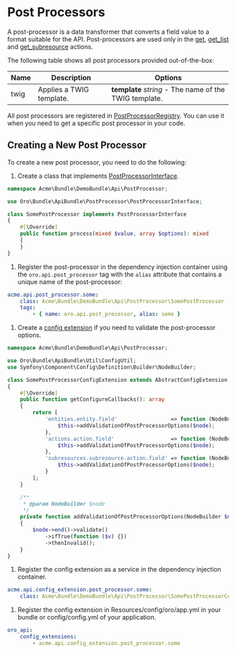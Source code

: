 <a id="web-api-post-processors"></a>

# Post Processors

A post-processor is a data transformer that converts a field value to a format suitable for the API.
Post-processors are used only in the [get](actions.md#get-action), [get_list](actions.md#get-list-action) and
[get_subresource](actions.md#get-subresource-action) actions.

The following table shows all post processors provided out-of-the-box:

| Name   | Description              | Options                                                |
|--------|--------------------------|--------------------------------------------------------|
| twig   | Applies a TWIG template. | **template** *string* - The name of the TWIG template. |

All post processors are registered in <a href="https://github.com/oroinc/platform/tree/6.1/src/Oro/Bundle/ApiBundle/PostProcessor/PostProcessorRegistry.php" target="_blank">PostProcessorRegistry</a>. You can use it when you need to get a specific post processor in your code.

<a id="web-api-post-processors-create"></a>

## Creating a New Post Processor

To create a new post processor, you need to do the following:

1. Create a class that implements <a href="https://github.com/oroinc/platform/tree/6.1/src/Oro/Bundle/ApiBundle/PostProcessor/PostProcessorInterface.php" target="_blank">PostProcessorInterface</a>.

```php
namespace Acme\Bundle\DemoBundle\Api\PostProcessor;

use Oro\Bundle\ApiBundle\PostProcessor\PostProcessorInterface;

class SomePostProcessor implements PostProcessorInterface
{
    #[\Override]
    public function process(mixed $value, array $options): mixed
    {
    }
}
```

1. Register the post-processor in the dependency injection container using the `oro.api.post_processor` tag
   with the `alias` attribute that contains a unique name of the post-processor:

```yaml
acme.api.post_processor.some:
    class: Acme\Bundle\DemoBundle\Api\PostProcessor\SomePostProcessor
    tags:
        - { name: oro.api.post_processor, alias: some }
```

1. Create a [config extension](configuration-extensions.md#web-api-configuration-extensions-create) if you need to validate
   the post-processor options.

```php
namespace Acme\Bundle\DemoBundle\Api\PostProcessor;

use Oro\Bundle\ApiBundle\Util\ConfigUtil;
use Symfony\Component\Config\Definition\Builder\NodeBuilder;

class SomePostProcessorConfigExtension extends AbstractConfigExtension
{
    #[\Override]
    public function getConfigureCallbacks(): array
    {
        return [
            'entities.entity.field'                 => function (NodeBuilder $node) {
                $this->addValidationOfPostProcessorOptions($node);
            },
            'actions.action.field'                  => function (NodeBuilder $node) {
                $this->addValidationOfPostProcessorOptions($node);
            },
            'subresources.subresource.action.field' => function (NodeBuilder $node) {
                $this->addValidationOfPostProcessorOptions($node);
            }
        ];
    }

    /**
     * @param NodeBuilder $node
     */
    private function addValidationOfPostProcessorOptions(NodeBuilder $node): void
    {
        $node->end()->validate()
            ->ifTrue(function ($v) {})
            ->thenInvalid();
    }
}
```

1. Register the config extension as a service in the dependency injection container.

```yaml
acme.api.config_extension.post_processor.some:
    class: Acme\Bundle\DemoBundle\Api\PostProcessor\SomePostProcessorConfigExtension
```

1. Register the config extension in Resources/config/oro/app.yml in your bundle
   or config/config.yml of your application.

```yaml
oro_api:
    config_extensions:
        - acme.api.config_extension.post_processor.some
```

<!-- Frontend -->
